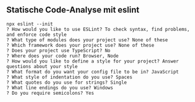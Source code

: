 ##   
  
## Statische Code-Analyse mit eslint 



    npx eslint --init
    ? How would you like to use ESLint? To check syntax, find problems, and enforce code style
    ? What type of modules does your project use? None of these
    ? Which framework does your project use? None of these
    ? Does your project use TypeScript? No
    ? Where does your code run? Browser, Node
    ? How would you like to define a style for your project? Answer questions about your style
    ? What format do you want your config file to be in? JavaScript
    ? What style of indentation do you use? Spaces
    ? What quotes do you use for strings? Single
    ? What line endings do you use? Windows
    ? Do you require semicolons? Yes
